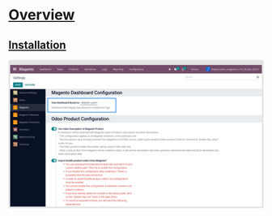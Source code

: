 <!-- {% include_relative overview/1-overview.md%}
{% include_relative installation/2-installation.md %}
{% include_relative import-export-operations/4-import-export-operations.md %} -->


# [Overview](overview/1-overview.md)
## [Installation](installation/2-installation.md)

![image](dashboard/images/6-1.png)
